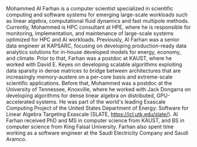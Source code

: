Mohammed Al Farhan is a computer scientist specialized in scientific computing and software systems for emerging large-scale workloads such as linear algebra, computational fluid dynamics and fast multipole methods. Currently, Mohammed is HPC consultant at HPE, where he is responsible for monitoring, implementation, and maintenance of large-scale systems optimized for HPC and AI workloads. Previously, Al Farhan was a senior data engineer at KAPSARC, focusing on developing production-ready data analytics solutions for in-house developed models for energy, economy, and climate. Prior to that, Farhan was a postdoc at KAUST, where he worked with David E. Keyes on developing scalable algorithms exploiting data sparsity in dense matrices to bridge between architectures that are increasingly memory-austere on a per-core basis and extreme-scale scientific applications. Before that, Mohammed was a postdoc at the University of Tennessee, Knoxville, where he worked with Jack Dongarra on developing algorithms for dense linear algebra on distributed, GPU-accelerated systems. He was part of the world's leading Exascale Computing Project of the United States Department of Energy: Software for Linear Algebra Targeting Exascale (SLATE, https://icl.utk.edu/slate/). Al Farhan received PhD and MS in computer science from KAUST, and BS in computer science from King Faisal University. Farhan also spent time working as a software engineer at the Saudi Electricity Company and Saudi Aramco.
